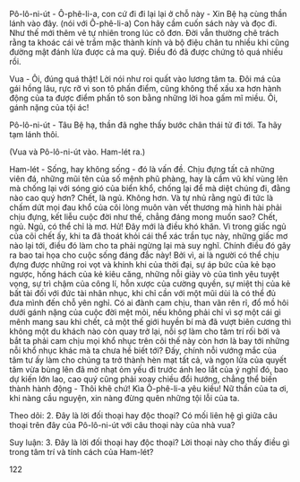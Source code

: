 Pô-lô-ni-út - Ô-phê-li-a, con cứ đi đi lại lại ở chỗ này - Xin Bệ hạ cùng thần lánh vào đây. (nói với Ô-phê-li-a) Con hãy cầm cuốn sách này và đọc đi. Như thế mới thêm vẻ tự nhiên trong lúc cô đơn. Đời vẫn thường chê trách rằng ta khoác cái vẻ trầm mặc thành kính và bộ điệu chân tu nhiều khi cũng đường mật đánh lừa được cả ma quỷ. Điều đó đã được chứng tỏ quá nhiều rồi.

Vua - Ôi, đúng quá thật! Lời nói như roi quất vào lương tâm ta. Đôi má của gái hồng lâu, rực rỡ vì son tô phấn điểm, cũng không thể xấu xa hơn hành động của ta được điểm phấn tô son bằng những lời hoa gấm mĩ miều. Ôi, gánh nặng của tội ác!

Pô-lô-ni-út - Tâu Bệ hạ, thần đã nghe thấy bước chân thái tử đi tới. Ta hãy tạm lánh thôi.

(Vua và Pô-lô-ni-út vào. Ham-lét ra.)

Ham-lét - Sống, hay không sống - đó là vấn đề. Chịu đựng tất cả những viên đá, những mũi tên của số mệnh phũ phàng, hay là cầm vũ khí vùng lên mà chống lại với sóng gió của biển khổ, chống lại để mà diệt chúng đi, đằng nào cao quý hơn? Chết, là ngủ. Không hơn. Và tự nhủ rằng ngủ đi tức là chấm dứt mọi đau khổ của cõi lòng muôn vàn vết thương mà hình hài phải chịu đựng, kết liễu cuộc đời như thế, chẳng đáng mong muốn sao? Chết, ngủ. Ngủ, có thể chỉ là mơ. Hử! Đây mới là điều khó khăn. Vì trong giấc ngủ của cõi chết ấy, khi ta đã thoát khỏi cái thể xác trần tục này, những giấc mơ nào lại tới, điều đó làm cho ta phải ngừng lại mà suy nghĩ. Chính điều đó gây ra bao tai họa cho cuộc sống đáng đắc này! Bởi vì, ai là người có thể chịu đựng được những roi vọt và khinh khi của thời đại, sự áp bức của kẻ bạo ngược, hống hách của kẻ kiêu căng, những nỗi giày vò của tình yêu tuyệt vọng, sự trì chậm của công lí, hỗn xược của cường quyền, sự miệt thị của kẻ bất tài đối với đức tài nhân nhục, khi chỉ cần với một mũi dùi là có thể đủ đưa mình đến chỗ yên nghỉ. Có ai đành cam chịu, than vãn rên rỉ, đổ mồ hôi dưới gánh nặng của cuộc đời mệt mỏi, nếu không phải chỉ vì sợ một cái gì mênh mang sau khi chết, cả một thế giới huyền bí mà đã vượt biên cương thì không một du khách nào còn quay trở lại, nỗi sợ làm cho tâm trí rối bời và bắt ta phải cam chịu mọi khổ nhục trên cõi thế này còn hơn là bay tới những nỗi khổ nhục khác mà ta chưa hề biết tới? Đấy, chính nỗi vướng mắc của tâm tư ấy làm cho chúng ta trở thành hèn mạt tất cả, và ngọn lửa của quyết tâm vừa bùng lên đã mờ nhạt ỏm yếu đi trước ánh leo lắt của ý nghĩ đó, bao dự kiến lớn lao, cao quý cũng phải xoay chiều đổi hướng, chẳng thể biến thành hành động - Thôi khẽ chứ! Kìa Ô-phê-li-a yêu kiều! Nữ thần của ta ơi, khi nàng cầu nguyện, xin nàng đừng quên những tội lỗi của ta.

Theo dõi:
2. Đây là lời đối thoại hay độc thoại? Có mối liên hệ gì giữa câu thoại trên đây của Pô-lô-ni-út với câu thoại này của nhà vua?

Suy luận:
3. Đây là lời đối thoại hay độc thoại? Lời thoại này cho thấy điều gì trong tâm trí và tính cách của Ham-lét?

122
